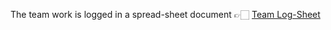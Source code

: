 The team work is logged in a spread-sheet document
👉🏻 [Team Log-Sheet](https://docs.google.com/spreadsheets/d/1Vd7O3kVAYIMX5BxDZ78gmGyN0hrpE6zX7vUh-ttX7lE/edit#gid=891834841)
